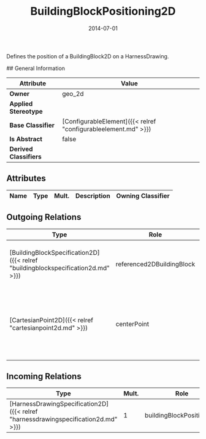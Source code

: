 ﻿---
title: BuildingBlockPositioning2D
toc: false
type: specs
date: "2014-07-01"
draft: false
specification: VEC
version: 1.1.1
documentType: "Recommendation"
elementType: Class
classes:
  - BuildingBlockPositioning2D
menu_name: vec-1.1.1
---
<p> Defines the position of a BuildingBlock2D on a HarnessDrawing.      </p>
## General Information

| Attribute               | Value |
|-------------------------|-------|
| **Owner**               | geo_2d |
| **Applied Stereotype**  |   |
| **Base Classifier**     | [ConfigurableElement]({{< relref "configurableelement.md" >}})<br/>  |
| **Is Abstract**         | false |
| **Derived Classifiers** |   |

## Attributes
|  Name  |  Type  |  Mult.  |  Description  |  Owning Classifier  |
|--------|--------|---------|---------------|--------------|

## Outgoing Relations
|    Type  |   Role   |   Mult.   |   Mult.   |   Description   |
|----------|----------|-----------|-----------|-----------------|
| [BuildingBlockSpecification2D]({{< relref "buildingblockspecification2d.md" >}}) | referenced2DBuildingBlock | 1 | 0..* | References the building block which is placed on the harness drawing. |
| [CartesianPoint2D]({{< relref "cartesianpoint2d.md" >}}) | centerPoint | 0..1 | 0..1 | Specifies the center point of the BuildingBlock in the coordinate system of the harness drawing. |
##  Incoming Relations
|    Type  |   Mult.  |   Role    |   Mult.   |   Description  |
|----------|----------|-----------|-----------|----------------|
| [HarnessDrawingSpecification2D]({{< relref "harnessdrawingspecification2d.md" >}}) | 1 | buildingBlockPositionings | 1..* | Specifies the BuildingBlockPositioning2Ds that are forming the 2D harness drawing. |
